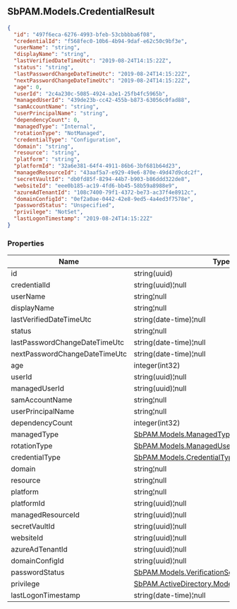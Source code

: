 
<h2 id="tocS_SbPAM.Models.CredentialResult">SbPAM.Models.CredentialResult</h2>

<a id="schemasbpam.models.credentialresult"></a>
<a id="schema_SbPAM.Models.CredentialResult"></a>
<a id="tocSsbpam.models.credentialresult"></a>
<a id="tocssbpam.models.credentialresult"></a>

```json
{
  "id": "497f6eca-6276-4993-bfeb-53cbbbba6f08",
  "credentialId": "f568fec0-10b6-4b94-9daf-e62c50c9bf3e",
  "userName": "string",
  "displayName": "string",
  "lastVerifiedDateTimeUtc": "2019-08-24T14:15:22Z",
  "status": "string",
  "lastPasswordChangeDateTimeUtc": "2019-08-24T14:15:22Z",
  "nextPasswordChangeDateTimeUtc": "2019-08-24T14:15:22Z",
  "age": 0,
  "userId": "2c4a230c-5085-4924-a3e1-25fb4fc5965b",
  "managedUserId": "439de23b-cc42-455b-b873-63056c0fad88",
  "samAccountName": "string",
  "userPrincipalName": "string",
  "dependencyCount": 0,
  "managedType": "Internal",
  "rotationType": "NotManaged",
  "credentialType": "Configuration",
  "domain": "string",
  "resource": "string",
  "platform": "string",
  "platformId": "32a6e381-64f4-4911-86b6-3bf681b64d23",
  "managedResourceId": "43aaf5a7-e929-49e6-870e-49d47d9cdc2f",
  "secretVaultId": "db0fd85f-8294-44b7-b903-b86ddd322de8",
  "websiteId": "eee0b185-ac19-4fd6-bb45-58b59a8988e9",
  "azureAdTenantId": "108c7400-79f1-4372-be73-ac37f4e8912c",
  "domainConfigId": "0ef2a0ae-0442-42e8-9ed5-4a4ed3f7578e",
  "passwordStatus": "Unspecified",
  "privilege": "NotSet",
  "lastLogonTimestamp": "2019-08-24T14:15:22Z"
}

```

### Properties

|Name|Type|Required|Restrictions|Description|
|---|---|---|---|---|
|id|string(uuid)|false|none|none|
|credentialId|string(uuid)¦null|false|none|none|
|userName|string¦null|false|none|none|
|displayName|string¦null|false|none|none|
|lastVerifiedDateTimeUtc|string(date-time)¦null|false|none|none|
|status|string¦null|false|none|none|
|lastPasswordChangeDateTimeUtc|string(date-time)¦null|false|none|none|
|nextPasswordChangeDateTimeUtc|string(date-time)¦null|false|none|none|
|age|integer(int32)|false|none|none|
|userId|string(uuid)¦null|false|none|none|
|managedUserId|string(uuid)¦null|false|none|none|
|samAccountName|string¦null|false|none|none|
|userPrincipalName|string¦null|false|none|none|
|dependencyCount|integer(int32)|false|none|none|
|managedType|[SbPAM.Models.ManagedType](../Models/sbpam.models.managedtype.md)|false|none|none|
|rotationType|[SbPAM.Models.ManagedUserType](../Models/sbpam.models.managedusertype.md)|false|none|none|
|credentialType|[SbPAM.Models.CredentialType](../Models/sbpam.models.credentialtype.md)|false|none|none|
|domain|string¦null|false|none|none|
|resource|string¦null|false|none|none|
|platform|string¦null|false|none|none|
|platformId|string(uuid)¦null|false|none|none|
|managedResourceId|string(uuid)¦null|false|none|none|
|secretVaultId|string(uuid)¦null|false|none|none|
|websiteId|string(uuid)¦null|false|none|none|
|azureAdTenantId|string(uuid)¦null|false|none|none|
|domainConfigId|string(uuid)¦null|false|none|none|
|passwordStatus|[SbPAM.Models.VerificationScanStatus](../Models/sbpam.models.verificationscanstatus.md)|false|none|none|
|privilege|[SbPAM.ActiveDirectory.Models.Enums.UserPrivilege](../Models/sbpam.activedirectory.models.enums.userprivilege.md)|false|none|none|
|lastLogonTimestamp|string(date-time)¦null|false|none|none|


